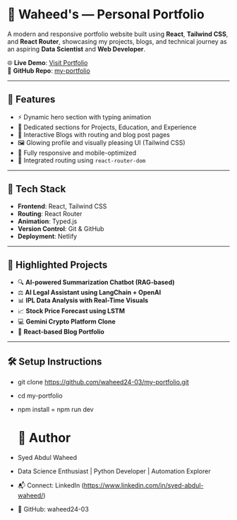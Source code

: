 # 💼 Waheed's  — Personal Portfolio

A modern and responsive portfolio website built using **React**, **Tailwind CSS**, and **React Router**, showcasing my projects, blogs, and technical journey as an aspiring **Data Scientist** and **Web Developer**.

🌐 **Live Demo**: [Visit Portfolio](https://waheeds-portfolio.netlify.app/)  
🔗 **GitHub Repo**: [my-portfolio](https://github.com/waheed24-03/my-portfolio)

---

## 🚀 Features

- ⚡ Dynamic hero section with typing animation
- 📌 Dedicated sections for Projects, Education, and Experience
- 🧠 Interactive Blogs with routing and blog post pages
- 🖼️ Glowing profile and visually pleasing UI (Tailwind CSS)
- 🔁 Fully responsive and mobile-optimized
- 🧭 Integrated routing using `react-router-dom`

---

## 🧠 Tech Stack

- **Frontend**: React, Tailwind CSS
- **Routing**: React Router
- **Animation**: Typed.js
- **Version Control**: Git & GitHub
- **Deployment**: Netlify

---

## 📌 Highlighted Projects

- 🔍 **AI-powered Summarization Chatbot (RAG-based)**
- ⚖️ **AI Legal Assistant using LangChain + OpenAI**
- 📊 **IPL Data Analysis with Real-Time Visuals**
- 📈 **Stock Price Forecast using LSTM**
- 💻 **Gemini Crypto Platform Clone**
- 📁 **React-based Blog Portfolio**

---

## 🛠️ Setup Instructions
- git clone https://github.com/waheed24-03/my-portfolio.git
- cd my-portfolio
- npm install
= npm run dev

  # 👤 Author
-  Syed Abdul Waheed
-  Data Science Enthusiast | Python Developer | Automation Explorer

- 📬 Connect: LinkedIn (https://www.linkedin.com/in/syed-abdul-waheed/)
- 🐙 GitHub: waheed24-03




